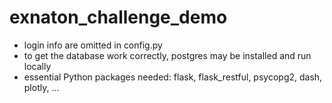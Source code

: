 # exnaton_challenge_demo

- login info are omitted in config.py
- to get the database work correctly, postgres may be installed and run locally
- essential Python packages needed: flask, flask_restful, psycopg2, dash, plotly, ...
